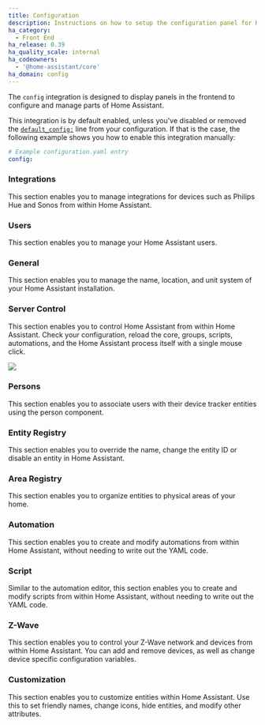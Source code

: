 ```yaml
---
title: Configuration
description: Instructions on how to setup the configuration panel for Home Assistant.
ha_category:
  - Front End
ha_release: 0.39
ha_quality_scale: internal
ha_codeowners:
  - '@home-assistant/core'
ha_domain: config
---
```


The `config` integration is designed to display panels in the frontend to configure and manage parts of Home Assistant.

This integration is by default enabled, unless you've disabled or removed the [`default_config:`](https://www.home-assistant.io/integrations/default_config/) line from your configuration. If that is the case, the following example shows you how to enable this integration manually:

```yaml
# Example configuration.yaml entry
config:
```

### Integrations

This section enables you to manage integrations for devices such as Philips Hue and Sonos from within Home Assistant.

### Users

This section enables you to manage your Home Assistant users.

### General

This section enables you to manage the name, location, and unit system of your Home Assistant installation.

### Server Control

This section enables you to control Home Assistant from within Home Assistant. Check your configuration, reload the core, groups, scripts, automations, and the Home Assistant process itself with a single mouse click.

<p class='img'>
  <img src='{{site_root}}/images/screenshots/server-management.png' />
</p>

### Persons

This section enables you to associate users with their device tracker entities using the person component.

### Entity Registry

This section enables you to override the name, change the entity ID or disable an entity in Home Assistant.

### Area Registry

This section enables you to organize entities to physical areas of your home.

### Automation

This section enables you to create and modify automations from within Home Assistant, without needing to write out the YAML code.

### Script

Similar to the automation editor, this section enables you to create and modify scripts from within Home Assistant, without needing to write out the YAML code.

### Z-Wave

This section enables you to control your Z-Wave network and devices from within Home Assistant. You can add and remove devices, as well as change device specific configuration variables.

### Customization

This section enables you to customize entities within Home Assistant. Use this to set friendly names, change icons, hide entities, and modify other attributes.
